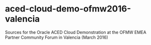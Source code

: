 # aced-cloud-demo-ofmw2016-valencia
Sources for the Oracle ACED Cloud Demonstration at the OFMW EMEA Partner Community Forum in Valencia (March 2016)
